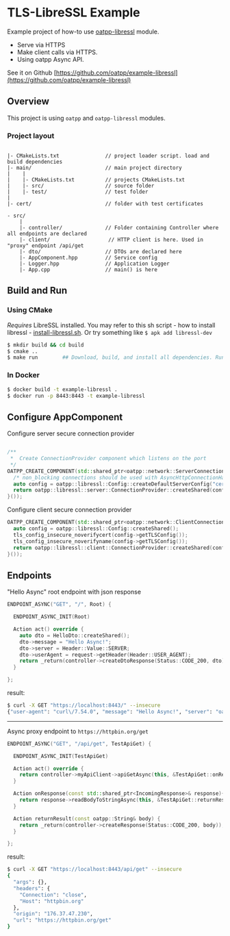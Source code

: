 # TLS-LibreSSL Example 

Example project of how-to use [oatpp-libressl](https://github.com/oatpp/oatpp-libressl) module.
- Serve via HTTPS
- Make client calls via HTTPS.
- Using oatpp Async API.

See it on Github [https://github.com/oatpp/example-libressl](https://github.com/oatpp/example-libressl)

## Overview
This project is using `oatpp` and `oatpp-libressl` modules.

### Project layout

```

|- CMakeLists.txt               // project loader script. load and build dependencies
|- main/                        // main project directory
|    |
|    |- CMakeLists.txt          // projects CMakeLists.txt
|    |- src/                    // source folder
|    |- test/                   // test folder
|
|- cert/                        // folder with test certificates

```
```
- src/
    |
    |- controller/              // Folder containing Controller where all endpoints are declared
    |- client/                   // HTTP client is here. Used in "proxy" endpoint /api/get
    |- dto/                     // DTOs are declared here
    |- AppComponent.hpp         // Service config
    |- Logger.hpp               // Application Logger
    |- App.cpp                  // main() is here

```

## Build and Run

### Using CMake
*Requires* LibreSSL installed. You may refer to this sh script - how to install libressl -
[install-libressl.sh](https://github.com/oatpp/oatpp-libressl/blob/master/utility/install-deps/install-libressl.sh).
Or try something like ```$ apk add libressl-dev```

```bash
$ mkdir build && cd build
$ cmake ..
$ make run        ## Download, build, and install all dependencies. Run project

```

### In Docker

```bash
$ docker build -t example-libressl .
$ docker run -p 8443:8443 -t example-libressl
```

## Configure AppComponent

Configure server secure connection provider

```cpp

/**
 *  Create ConnectionProvider component which listens on the port
 */
OATPP_CREATE_COMPONENT(std::shared_ptr<oatpp::network::ServerConnectionProvider>, serverConnectionProvider)([] {
  /* non_blocking connections should be used with AsyncHttpConnectionHandler for AsyncIO */
  auto config = oatpp::libressl::Config::createDefaultServerConfig("cert/test_key.pem", "cert/test_cert.crt");
  return oatpp::libressl::server::ConnectionProvider::createShared(config, 8443, true /* true for non_blocking */);
}());

```

Configure client secure connection provider

```cpp
OATPP_CREATE_COMPONENT(std::shared_ptr<oatpp::network::ClientConnectionProvider>, sslClientConnectionProvider) ([] {
  auto config = oatpp::libressl::Config::createShared();
  tls_config_insecure_noverifycert(config->getTLSConfig());
  tls_config_insecure_noverifyname(config->getTLSConfig());
  return oatpp::libressl::client::ConnectionProvider::createShared(config, "httpbin.org", 443);
}());
```

## Endpoints

"Hello Async" root endpoint with json response
```cpp
ENDPOINT_ASYNC("GET", "/", Root) {

  ENDPOINT_ASYNC_INIT(Root)

  Action act() override {
    auto dto = HelloDto::createShared();
    dto->message = "Hello Async!";
    dto->server = Header::Value::SERVER;
    dto->userAgent = request->getHeader(Header::USER_AGENT);
    return _return(controller->createDtoResponse(Status::CODE_200, dto));
  }

};
```

result:
```bash
$ curl -X GET "https://localhost:8443/" --insecure
{"user-agent": "curl\/7.54.0", "message": "Hello Async!", "server": "oatpp\/0.19.1"}
```
---
Async proxy endpoint to ```https://httpbin.org/get```

```cpp
ENDPOINT_ASYNC("GET", "/api/get", TestApiGet) {

  ENDPOINT_ASYNC_INIT(TestApiGet)

  Action act() override {
    return controller->myApiClient->apiGetAsync(this, &TestApiGet::onResponse);
  }

  Action onResponse(const std::shared_ptr<IncomingResponse>& response){
    return response->readBodyToStringAsync(this, &TestApiGet::returnResult);
  }

  Action returnResult(const oatpp::String& body) {
    return _return(controller->createResponse(Status::CODE_200, body));
  }

};
```

result:
```bash
$ curl -X GET "https://localhost:8443/api/get" --insecure
{
  "args": {},
  "headers": {
    "Connection": "close",
    "Host": "httpbin.org"
  },
  "origin": "176.37.47.230",
  "url": "https://httpbin.org/get"
}
```
